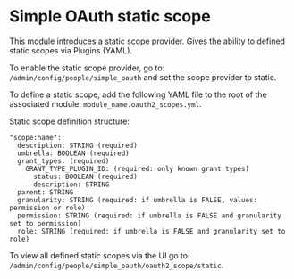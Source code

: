 # Simple OAuth static scope

This module introduces a static scope provider. Gives the ability to defined static scopes via Plugins (YAML).

To enable the static scope provider, go to: `/admin/config/people/simple_oauth` and set the scope provider to static.

To define a static scope, add the following YAML file to the root of the associated module: `module_name.oauth2_scopes.yml`.

Static scope definition structure:
```
"scope:name":
  description: STRING (required)
  umbrella: BOOLEAN (required)
  grant_types: (required)
    GRANT_TYPE_PLUGIN_ID: (required: only known grant types)
      status: BOOLEAN (required)
      description: STRING
  parent: STRING
  granularity: STRING (required: if umbrella is FALSE, values: permission or role)
  permission: STRING (required: if umbrella is FALSE and granularity set to permission)
  role: STRING (required: if umbrella is FALSE and granularity set to role)
```

To view all defined static scopes via the UI go to: `/admin/config/people/simple_oauth/oauth2_scope/static`.
